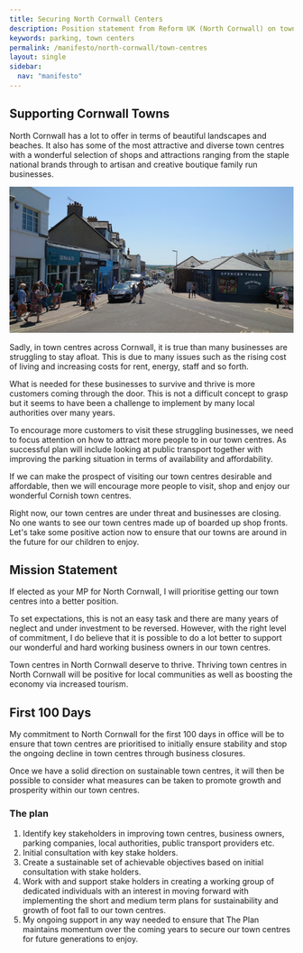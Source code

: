 ```yaml
---
title: Securing North Cornwall Centers
description: Position statement from Reform UK (North Cornwall) on town centres in Cornwall.
keywords: parking, town centers
permalink: /manifesto/north-cornwall/town-centres
layout: single
sidebar:
  nav: "manifesto"
---
```

## Supporting Cornwall Towns
North Cornwall has a lot to offer in terms of beautiful landscapes and beaches. It
also has some of the most attractive and diverse town centres with a wonderful selection of shops
and attractions ranging from the staple national brands through to artisan and creative boutique family run businesses.

![town center][town]

Sadly, in town centres across Cornwall, it is true than many businesses are struggling to stay afloat. This is due
to many issues such as the rising cost of living and increasing costs for rent, energy, staff and so forth.

What is needed for these businesses to survive and thrive is more customers coming through the door. This is not a difficult concept to grasp
but it seems to have been a challenge to implement by many local authorities over many years.

To encourage more customers to visit these struggling businesses, we need to focus attention on how to attract more people to
in our town centres. As successful plan will include looking at public transport together with improving the parking situation in terms
of availability and affordability.

If we can make the prospect of visiting our town centres desirable and affordable, then we will encourage more people to visit, shop and enjoy our wonderful
Cornish town centres.

Right now, our town centres are under threat and businesses are closing. No one wants to see our town centres made up of boarded up shop fronts.
Let's take some positive action now to ensure that our towns are around in the future for our children to enjoy.

## Mission Statement
If elected as your MP for North Cornwall, I will prioritise getting our town centres into a better position.

To set expectations, this is not an easy task and there are many years of neglect and under investment to be reversed.
However, with the right level of commitment, I do believe that it is possible to do a lot better to support our wonderful
and hard working business owners in our town centres.

Town centres in North Cornwall deserve to thrive. Thriving town centres in North Cornwall will be positive for local communities
as well as boosting the economy via increased tourism.

## First 100 Days
My commitment to North Cornwall for the first 100 days in office will be to ensure that town centres are prioritised to
initially ensure stability and stop the ongoing decline in town centres through business closures.

Once we have a solid direction on sustainable town centres, it will then be possible to consider what measures can be taken to
promote growth and prosperity within our town centres.

### The plan

1. Identify key stakeholders in improving town centres, business owners, parking companies, local authorities, public transport providers etc.
2. Initial consultation with key stake holders.
3. Create a sustainable set of achievable objectives based on initial consultation with stake holders.
4. Work with and support stake holders in creating a working group of dedicated individuals with an interest in moving forward with implementing
the short and medium term plans for sustainability and growth of foot fall to our town centres.
5. My ongoing support in any way needed to ensure that The Plan maintains momentum over the coming years to secure our town centres for future generations to enjoy.

[town]: /assets/images/manifesto/town1-800x411.jpg "Bude Town Center"
